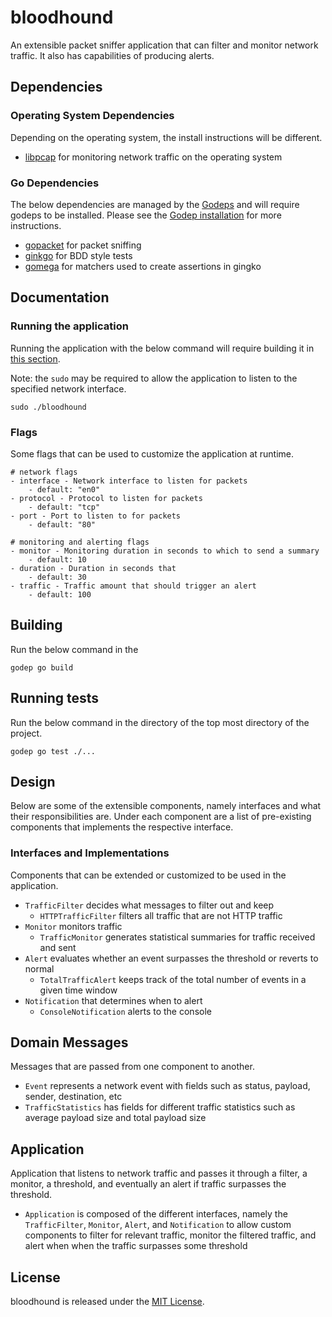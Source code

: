 # bloodhound

An extensible packet sniffer application that can filter and monitor network traffic. It also has capabilities of producing alerts.

## Dependencies

### Operating System Dependencies

Depending on the operating system, the install instructions will be different. 

- [libpcap](http://www.tcpdump.org/#latest-release) for monitoring network traffic on the operating system

### Go Dependencies

The below dependencies are managed by the [Godeps](http://github.com/tools/godep) and will require godeps to be installed. Please see the [Godep installation](https://github.com/tools/godep#install) for more instructions.

- [gopacket](https://github.com/google/gopacket) for packet sniffing
- [ginkgo](https://github.com/onsi/ginkgo) for BDD style tests
- [gomega](github.com/onsi/gomega) for matchers used to create assertions in gingko

## Documentation

### Running the application

Running the application with the below command will require building it in [this section](#building).

Note: the `sudo` may be required to allow the application to listen to the specified network interface.

```
sudo ./bloodhound
```

### Flags

Some flags that can be used to customize the application at runtime.

```
# network flags
- interface - Network interface to listen for packets
	- default: "en0"
- protocol - Protocol to listen for packets
	- default: "tcp"
- port - Port to listen to for packets
	- default: "80"

# monitoring and alerting flags
- monitor - Monitoring duration in seconds to which to send a summary
	- default: 10
- duration - Duration in seconds that
	- default: 30
- traffic - Traffic amount that should trigger an alert
	- default: 100
```

## Building

Run the below command in the

```
godep go build
```

## Running tests

Run the below command in the directory of the top most directory of the project.

```
godep go test ./...
```

## Design

Below are some of the extensible components, namely interfaces and what their responsibilities are. Under each component are a list of pre-existing components that implements the respective interface.

### Interfaces and Implementations

Components that can be extended or customized to be used in the application.

- `TrafficFilter` decides what messages to filter out and keep
	- `HTTPTrafficFilter` filters all traffic that are not HTTP traffic
- `Monitor` monitors traffic
	- `TrafficMonitor` generates statistical summaries for traffic received and sent
- `Alert` evaluates whether an event surpasses the threshold or reverts to normal
	- `TotalTrafficAlert` keeps track of the total number of events in a given time window
- `Notification` that determines when to alert
	- `ConsoleNotification` alerts to the console

## Domain Messages

Messages that are passed from one component to another.

- `Event` represents a network event with fields such as status, payload, sender, destination, etc
- `TrafficStatistics` has fields for different traffic statistics such as average payload size and total payload size

## Application

Application that listens to network traffic and passes it through a filter, a monitor, a threshold, and eventually an alert if traffic surpasses the threshold.

- `Application` is composed of the different interfaces, namely the `TrafficFilter`, `Monitor`, `Alert`, and `Notification` to allow custom components to filter for relevant traffic, monitor the filtered traffic, and alert when when the traffic surpasses some threshold

## License

bloodhound is released under the [MIT License](https://opensource.org/licenses/MIT).
